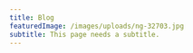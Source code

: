 ```yaml
---
title: Blog
featuredImage: /images/uploads/ng-32703.jpg
subtitle: This page needs a subtitle.
---
```



